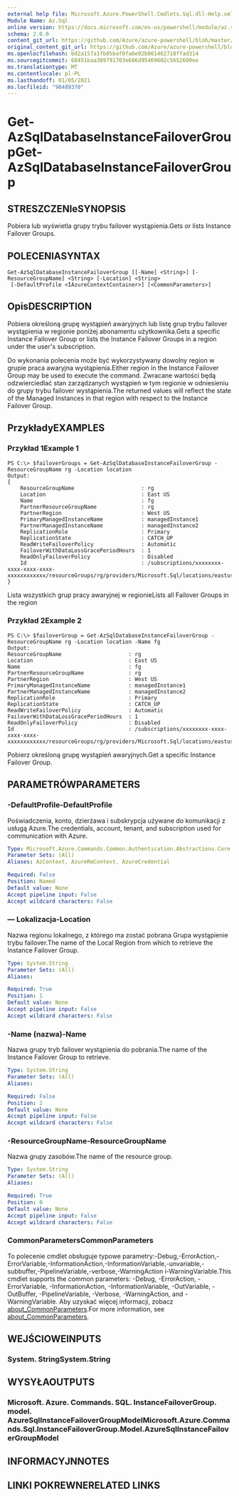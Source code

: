 ```yaml
---
external help file: Microsoft.Azure.PowerShell.Cmdlets.Sql.dll-Help.xml
Module Name: Az.Sql
online version: https://docs.microsoft.com/en-us/powershell/module/az.sql/get-azsqldatabaseinstancefailovergroup
schema: 2.0.0
content_git_url: https://github.com/Azure/azure-powershell/blob/master/src/Sql/Sql/help/Get-AzSqlDatabaseInstanceFailoverGroup.md
original_content_git_url: https://github.com/Azure/azure-powershell/blob/master/src/Sql/Sql/help/Get-AzSqlDatabaseInstanceFailoverGroup.md
ms.openlocfilehash: bd2a157a1fb05baf0fa6e02b061462718ffad314
ms.sourcegitcommit: 68451baa389791703e666d95469602c5652609ee
ms.translationtype: MT
ms.contentlocale: pl-PL
ms.lasthandoff: 01/05/2021
ms.locfileid: "98489370"
---
```

# <span data-ttu-id="bf714-101">Get-AzSqlDatabaseInstanceFailoverGroup</span><span class="sxs-lookup"><span data-stu-id="bf714-101">Get-AzSqlDatabaseInstanceFailoverGroup</span></span>

## <span data-ttu-id="bf714-102">STRESZCZENIe</span><span class="sxs-lookup"><span data-stu-id="bf714-102">SYNOPSIS</span></span>
<span data-ttu-id="bf714-103">Pobiera lub wyświetla grupy trybu failover wystąpienia.</span><span class="sxs-lookup"><span data-stu-id="bf714-103">Gets or lists Instance Failover Groups.</span></span>

## <span data-ttu-id="bf714-104">POLECENIA</span><span class="sxs-lookup"><span data-stu-id="bf714-104">SYNTAX</span></span>

```
Get-AzSqlDatabaseInstanceFailoverGroup [[-Name] <String>] [-ResourceGroupName] <String> [-Location] <String>
 [-DefaultProfile <IAzureContextContainer>] [<CommonParameters>]
```

## <span data-ttu-id="bf714-105">Opis</span><span class="sxs-lookup"><span data-stu-id="bf714-105">DESCRIPTION</span></span>
<span data-ttu-id="bf714-106">Pobiera określoną grupę wystąpień awaryjnych lub listę grup trybu failover wystąpienia w regionie poniżej abonamentu użytkownika.</span><span class="sxs-lookup"><span data-stu-id="bf714-106">Gets a specific Instance Failover Group or lists the Instance Failover Groups in a region under the user's subscription.</span></span>

<span data-ttu-id="bf714-107">Do wykonania polecenia może być wykorzystywany dowolny region w grupie praca awaryjna wystąpienia.</span><span class="sxs-lookup"><span data-stu-id="bf714-107">Either region in the Instance Failover Group may be used to execute the command.</span></span> <span data-ttu-id="bf714-108">Zwracane wartości będą odzwierciedlać stan zarządzanych wystąpień w tym regionie w odniesieniu do grupy trybu failover wystąpienia.</span><span class="sxs-lookup"><span data-stu-id="bf714-108">The returned values will reflect the state of the Managed Instances in that region with respect to the Instance Failover Group.</span></span>

## <span data-ttu-id="bf714-109">Przykłady</span><span class="sxs-lookup"><span data-stu-id="bf714-109">EXAMPLES</span></span>

### <span data-ttu-id="bf714-110">Przykład 1</span><span class="sxs-lookup"><span data-stu-id="bf714-110">Example 1</span></span>
```
PS C:\> $failoverGroups = Get-AzSqlDatabaseInstanceFailoverGroup -ResourceGroupName rg -Location location
Output:
{
    ResourceGroupName                     : rg
    Location                              : East US
    Name                                  : fg
    PartnerResourceGroupName              : rg
    PartnerRegion                         : West US
    PrimaryManagedInstanceName            : managedInstance1
    PartnerManagedInstanceName            : managedInstance2
    ReplicationRole                       : Primary
    ReplicationState                      : CATCH_UP
    ReadWriteFailoverPolicy               : Automatic
    FailoverWithDataLossGracePeriodHours  : 1
    ReadOnlyFailoverPolicy                : Disabled
    Id                                    : /subscriptions/xxxxxxxx-xxxx-xxxx-xxxx-xxxxxxxxxxxx/resourceGroups/rg/providers/Microsoft.Sql/locations/eastus/instanceFailoverGroups/fg
}
```

<span data-ttu-id="bf714-111">Lista wszystkich grup pracy awaryjnej w regionie</span><span class="sxs-lookup"><span data-stu-id="bf714-111">Lists all Failover Groups in the region</span></span>

### <span data-ttu-id="bf714-112">Przykład 2</span><span class="sxs-lookup"><span data-stu-id="bf714-112">Example 2</span></span>
```
PS C:\> $failoverGroup = Get-AzSqlDatabaseInstanceFailoverGroup -ResourceGroupName rg -Location location -Name fg
Output:
ResourceGroupName                     : rg
Location                              : East US
Name                                  : fg
PartnerResourceGroupName              : rg
PartnerRegion                         : West US
PrimaryManagedInstanceName            : managedInstance1
PartnerManagedInstanceName            : managedInstance2
ReplicationRole                       : Primary
ReplicationState                      : CATCH_UP
ReadWriteFailoverPolicy               : Automatic
FailoverWithDataLossGracePeriodHours  : 1
ReadOnlyFailoverPolicy                : Disabled
Id                                    : /subscriptions/xxxxxxxx-xxxx-xxxx-xxxx-xxxxxxxxxxxx/resourceGroups/rg/providers/Microsoft.Sql/locations/eastus/instanceFailoverGroups/fg
```

<span data-ttu-id="bf714-113">Pobierz określoną grupę wystąpień awaryjnych.</span><span class="sxs-lookup"><span data-stu-id="bf714-113">Get a specific Instance Failover Group.</span></span>

## <span data-ttu-id="bf714-114">PARAMETRÓW</span><span class="sxs-lookup"><span data-stu-id="bf714-114">PARAMETERS</span></span>

### <span data-ttu-id="bf714-115">-DefaultProfile</span><span class="sxs-lookup"><span data-stu-id="bf714-115">-DefaultProfile</span></span>
<span data-ttu-id="bf714-116">Poświadczenia, konto, dzierżawa i subskrypcja używane do komunikacji z usługą Azure.</span><span class="sxs-lookup"><span data-stu-id="bf714-116">The credentials, account, tenant, and subscription used for communication with Azure.</span></span>

```yaml
Type: Microsoft.Azure.Commands.Common.Authentication.Abstractions.Core.IAzureContextContainer
Parameter Sets: (All)
Aliases: AzContext, AzureRmContext, AzureCredential

Required: False
Position: Named
Default value: None
Accept pipeline input: False
Accept wildcard characters: False
```

### <span data-ttu-id="bf714-117">— Lokalizacja</span><span class="sxs-lookup"><span data-stu-id="bf714-117">-Location</span></span>
<span data-ttu-id="bf714-118">Nazwa regionu lokalnego, z którego ma zostać pobrana Grupa wystąpienie trybu failover.</span><span class="sxs-lookup"><span data-stu-id="bf714-118">The name of the Local Region from which to retrieve the Instance Failover Group.</span></span>

```yaml
Type: System.String
Parameter Sets: (All)
Aliases:

Required: True
Position: 1
Default value: None
Accept pipeline input: False
Accept wildcard characters: False
```

### <span data-ttu-id="bf714-119">-Name (nazwa)</span><span class="sxs-lookup"><span data-stu-id="bf714-119">-Name</span></span>
<span data-ttu-id="bf714-120">Nazwa grupy tryb failover wystąpienia do pobrania.</span><span class="sxs-lookup"><span data-stu-id="bf714-120">The name of the Instance Failover Group to retrieve.</span></span>

```yaml
Type: System.String
Parameter Sets: (All)
Aliases:

Required: False
Position: 2
Default value: None
Accept pipeline input: False
Accept wildcard characters: False
```

### <span data-ttu-id="bf714-121">-ResourceGroupName</span><span class="sxs-lookup"><span data-stu-id="bf714-121">-ResourceGroupName</span></span>
<span data-ttu-id="bf714-122">Nazwa grupy zasobów.</span><span class="sxs-lookup"><span data-stu-id="bf714-122">The name of the resource group.</span></span>

```yaml
Type: System.String
Parameter Sets: (All)
Aliases:

Required: True
Position: 0
Default value: None
Accept pipeline input: False
Accept wildcard characters: False
```

### <span data-ttu-id="bf714-123">CommonParameters</span><span class="sxs-lookup"><span data-stu-id="bf714-123">CommonParameters</span></span>
<span data-ttu-id="bf714-124">To polecenie cmdlet obsługuje typowe parametry:-Debug,-ErrorAction,-ErrorVariable,-InformationAction,-InformationVariable,-unvariable,-subbuffer,-PipelineVariable,-verbose,-WarningAction i-WarningVariable.</span><span class="sxs-lookup"><span data-stu-id="bf714-124">This cmdlet supports the common parameters: -Debug, -ErrorAction, -ErrorVariable, -InformationAction, -InformationVariable, -OutVariable, -OutBuffer, -PipelineVariable, -Verbose, -WarningAction, and -WarningVariable.</span></span> <span data-ttu-id="bf714-125">Aby uzyskać więcej informacji, zobacz [about_CommonParameters](http://go.microsoft.com/fwlink/?LinkID=113216).</span><span class="sxs-lookup"><span data-stu-id="bf714-125">For more information, see [about_CommonParameters](http://go.microsoft.com/fwlink/?LinkID=113216).</span></span>

## <span data-ttu-id="bf714-126">WEJŚCIOWE</span><span class="sxs-lookup"><span data-stu-id="bf714-126">INPUTS</span></span>

### <span data-ttu-id="bf714-127">System. String</span><span class="sxs-lookup"><span data-stu-id="bf714-127">System.String</span></span>

## <span data-ttu-id="bf714-128">WYSYŁA</span><span class="sxs-lookup"><span data-stu-id="bf714-128">OUTPUTS</span></span>

### <span data-ttu-id="bf714-129">Microsoft. Azure. Commands. SQL. InstanceFailoverGroup. model. AzureSqlInstanceFailoverGroupModel</span><span class="sxs-lookup"><span data-stu-id="bf714-129">Microsoft.Azure.Commands.Sql.InstanceFailoverGroup.Model.AzureSqlInstanceFailoverGroupModel</span></span>

## <span data-ttu-id="bf714-130">INFORMACYJN</span><span class="sxs-lookup"><span data-stu-id="bf714-130">NOTES</span></span>

## <span data-ttu-id="bf714-131">LINKI POKREWNE</span><span class="sxs-lookup"><span data-stu-id="bf714-131">RELATED LINKS</span></span>
